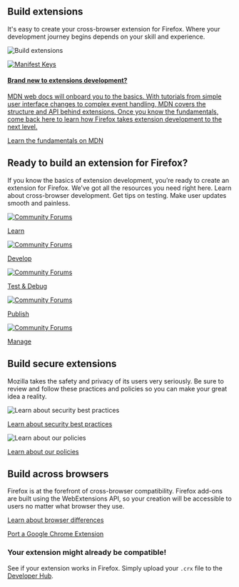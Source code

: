 <!-- Section Intro -->
<div class="panel-intro bg-dark">
<div class="bg"></div>

<div class="grid-container grid-x grid-padding-x align-center align-middle panel-nested">
<div class="cell small-12 medium-6">

## Build extensions

It's easy to create your cross-browser extension for Firefox. Where your development journey begins depends on your skill and experience.

</div>
<div class="cell small-12 medium-6">

<img src="/assets/img/build-extensions.jpg" class="image-block-last" alt="Build extensions" title="Build extensions">

</div>
</div>

<div class="tiles-container">
<div class="grid-container grid-x grid-padding-x align-center">

<!-- Tile 1 -->
<a href="https://developer.mozilla.org/docs/Mozilla/Add-ons/WebExtensions/What_are_WebExtensions" class="cell small-12 medium-12 tile illustrated-tile tile-block-link">
<div class="block-link">


![Manifest Keys](/assets/img/MDN-Docs.svg "MDN Docs")


#### Brand new to extensions development?

MDN web docs will onboard you to the basics. With tutorials from simple user interface changes to complex event handling, MDN covers the structure and API behind extensions. Once you know the fundamentals, come back here to learn how Firefox takes extension development to the next level.

<span class="block-link-inline">Learn the fundamentals on MDN</span>

</div>
</a>
<!-- END: Tile 1 -->

</div>
</div>
</div>
<!-- END: Section Intro -->

<!-- Section -->
<div class="panel-collapse quick-links">
<div class="grid-container grid-x grid-padding-x align-space-between">
<div class="cell small-12">

## Ready to build an extension for Firefox?

If you know the basics of extension development, you’re ready to create an extension for Firefox. We’ve got all the resources you need right here. Learn about cross-browser development. Get tips on testing. Make user updates smooth and painless.

</div>


<!-- Tile -->
<a href="/extension-basics/" class="cell small-6 medium-auto tile tile-block-link">
<div class="block-link">

![Community Forums](/assets/img/icons/quick-link-learn.svg "Community Forums")

<p><span class="block-link-inline">Learn</span></p>

</div>
</a>
<!-- END: Tile -->

<!-- Tile -->
<a href="/documentation/develop/" class="cell small-6 medium-auto tile tile-block-link">
<div class="block-link">

![Community Forums](/assets/img/icons/quick-link-develop.svg "Community Forums")

<p><span class="block-link-inline">Develop</span></p>

</div>
</a>
<!-- END: Tile -->

<!-- Tile -->
<a href="/documentation/develop/debugging/" class="cell small-6 medium-auto tile tile-block-link">
<div class="block-link">

![Community Forums](/assets/img/icons/quick-link-test.svg "Community Forums")

<p><span class="block-link-inline">Test & Debug</span></p>

</div>
</a>
<!-- END: Tile -->

<!-- Tile -->
<a href="/documentation/publish/" class="cell small-6 medium-auto tile tile-block-link">
<div class="block-link">

![Community Forums](/assets/img/icons/quick-link-publish.svg "Community Forums")

<p><span class="block-link-inline">Publish</span></p>

</div>
</a>
<!-- END: Tile -->

<!-- Tile -->
<a href="/documentation/manage/" class="cell small-6 medium-auto tile tile-block-link">
<div class="block-link">

![Community Forums](/assets/img/icons/quick-link-manage.svg "Community Forums")

<p><span class="block-link-inline">Manage</span></p>

</div>
</a>
<!-- END: Tile -->

</div>
</div>

<!-- Section -->
<div class="panel-collapse">
<div class="grid-container grid-x grid-padding-x align-center">
<div class="cell small-12">

## Build secure extensions

Mozilla takes the safety and privacy of its users very seriously. Be sure to review and follow these practices and policies so you can make your great idea a reality.

</div>
</div>

<div class="grid-container grid-x grid-padding-x align-center">
<div class="cell small-12 medium-6">

<img src="/assets/img/Learn-About-Security-Best-Practices.svg" class="image-block-first" alt="Learn about security best practices" title="Learn about security best practices">

[Learn about security best practices](/documentation/develop/build-a-secure-extension/)

</div>
<div class="cell small-12 medium-6">

<img src="/assets/img/Learn-About-Our-Policies.svg" class="image-block-first" alt="Learn about our policies" title="Learn about our policies">

[Learn about our policies](/documentation/publish/add-on-policies/)

</div>
</div>
</div>

<!-- Section -->
<div class="panel-collapse">
<div class="grid-container grid-x grid-padding-x align-center">
<div class="cell small-12 medium-6">

## Build across browsers

</div>
<div class="cell small-12 medium-6">

Firefox is at the forefront of cross-browser compatibility. Firefox add-ons are built using the WebExtensions API, so your creation will be accessible to users no matter what browser they use.

[Learn about browser differences](/documentation/develop/browser-compatibility/)

[Port a Google Chrome Extension](/documentation/develop/porting-a-google-chrome-extension/)

</div>
</div>
</div>

<!-- Section CTA -->
<div class="section-cta bg-dark" style="background-image: url('/assets/img/extension-bg.svg');">
<div class="img" style="background-image: url('/assets/img/extension-v2.svg');"></div>
<div class="grid-container grid-x grid-padding-x align-middle">
<div class="cell small-12 large-4 xlarge-3 xlarge-offset-1">

### Your extension might already be compatible!

See if your extension works in Firefox. Simply upload your `.crx` file to the [Developer Hub](https://addons.mozilla.org/developers/addon/validate).

</div>
</div>
</div>
<!-- END: Section CTA -->
